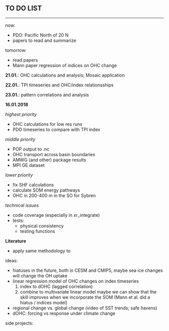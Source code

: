 TO DO LIST
---
---

now:

- PDO: Pacific North of 20 N
- papers to read and summarize


tomorrow:

- read papers
- Mann paper regression of indices on OHC change


__21.01.__: OHC calculations and analysis; Mosaic application

__22.01.__: TPI timeseries and OHC/index relationsships

__23.01.__: pattern correlations and analysis



__16.01.2018__


_highest priority_
- OHC calculations for low res runs
- PDO timeseries to compare with TPI index


_middle priority_
- POP output to .nc
- OHC transport across basin boundaries
- AMWG (and other) package results
- MPI GE dataset

_lower priority_
- fix SHF calculations
- calculate SOM energy pathways
- OHC in 200-400 m in the SO for Sybren

_technical issues_
- code coverage (especially in xr_integrate)
- tests:
	- physical consistency
	- testing functions

__Literature__



- apply same methodology to 



ideas:
- hiatuses in the future, both in CESM and CMIP5,
  maybe sea ice changes will change the OH uptake
- linear regression model of OHC changes on index timeseries
    1. index to dOHC (lagged correlation)
    2. combine to multivariate linear model
  maybe we can show that the skill improves when we incorporate the SOM
  (Mann et al. did a hiatus / indices model)
- regional change vs. global change (video of SST trends; safe havens)
- dOHC: forcing vs response under climate change

side projects:

